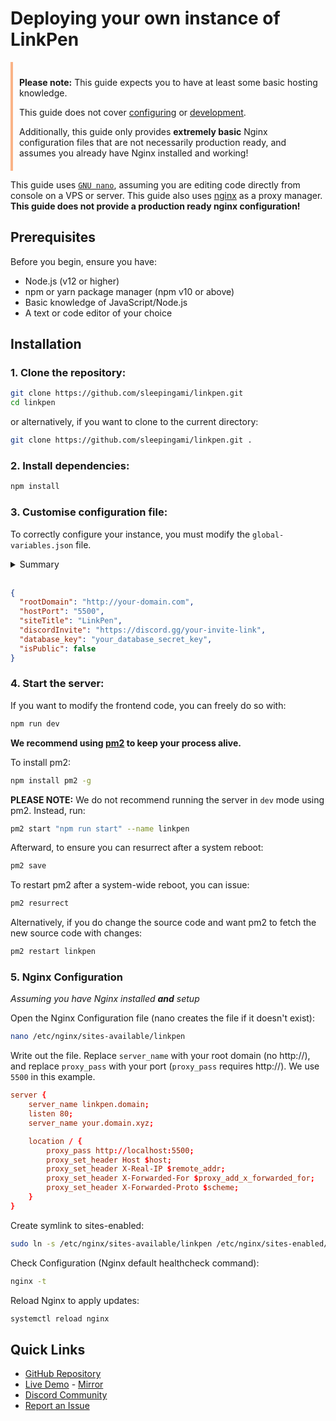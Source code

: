 # Deploying your own instance of LinkPen
<div style="border-left: 4px solid #fab387; padding: 10px 9px 6px 10px;">
    <p><b>Please note:</b> This guide expects you to have at least some basic hosting knowledge.</p>
    <p>This guide does not cover <a href="https://docs.linkpen.xyz/configuration.html" target="_blank">configuring</a> or <a href="https://docs.linkpen.xyz/development.html" target="_blank">development</a>.</p>
    <p>Additionally, this guide only provides <b>extremely basic</b> Nginx configuration files that are not necessarily production ready, and assumes you already have Nginx installed and working!</p>
</div>

This guide uses [`GNU nano`](https://nano-editor.org/), assuming you are editing code directly from console on a VPS or server.
This guide also uses [nginx](https://nginx.org/) as a proxy manager. **This guide does not provide a production ready nginx configuration!**

## Prerequisites

Before you begin, ensure you have:
- Node.js (v12 or higher)
- npm or yarn package manager (npm v10 or above)
- Basic knowledge of JavaScript/Node.js
- A text or code editor of your choice

## Installation

### 1. Clone the repository:
```bash
git clone https://github.com/sleepingami/linkpen.git
cd linkpen
```

or alternatively, if you want to clone to the current directory:
```bash
git clone https://github.com/sleepingami/linkpen.git .
```

### 2. Install dependencies:
```bash
npm install
```

### 3. Customise configuration file:

To correctly configure your instance, you must modify the `global-variables.json` file.
<details>
<summary>Summary</summary>
<ul>
    <li>rootDomain - Your instances root domain. You must include http://</li>
    <li>hostPort - The port you want to use. We recommend 5500 or 8800.</li>
    <li>siteTitle - The title of your instance. Must be a string of 8 characters or less.</li>
    <li>discordInvite - An invite to your community discord. This is optional.</li>
    <li>database_key - A private database key. DO NOT SHARE THIS WITH ANYONE!</li>
    <li>isPublic - Set to true to allow account creations. You won't be able to create any accounts, not even your own, if this is false. The first account, preferrably yours, will be an admin account!</li>
</ul>
</details><br>

```json
{
  "rootDomain": "http://your-domain.com",
  "hostPort": "5500",
  "siteTitle": "LinkPen",
  "discordInvite": "https://discord.gg/your-invite-link",
  "database_key": "your_database_secret_key",
  "isPublic": false
}
```

### 4. Start the server:

If you want to modify the frontend code, you can freely do so with:
```bash
npm run dev
```

**We recommend using [pm2](https://pm2.keymetrics.io/) to keep your process alive.**

To install pm2:
```bash
npm install pm2 -g
```

**PLEASE NOTE:** We do not recommend running the server in `dev` mode using pm2. Instead, run:
```bash
pm2 start "npm run start" --name linkpen 
```

Afterward, to ensure you can resurrect after a system reboot:
```bash
pm2 save
```

To restart pm2 after a system-wide reboot, you can issue:
```bash
pm2 resurrect
```

Alternatively, if you do change the source code and want pm2 to fetch the new source code with changes:
```bash
pm2 restart linkpen
```

### 5. Nginx Configuration

_Assuming you have Nginx installed **and** setup_

Open the Nginx Configuration file (nano creates the file if it doesn't exist):
```bash
nano /etc/nginx/sites-available/linkpen
```

Write out the file. Replace `server_name` with your root domain (no http://), and replace `proxy_pass` with your port (`proxy_pass` requires http://). We use `5500` in this example.
```conf
server {
    server_name linkpen.domain;
    listen 80;
    server_name your.domain.xyz;

    location / {
        proxy_pass http://localhost:5500;
        proxy_set_header Host $host;
        proxy_set_header X-Real-IP $remote_addr;
        proxy_set_header X-Forwarded-For $proxy_add_x_forwarded_for;
        proxy_set_header X-Forwarded-Proto $scheme;
    }
}
```

Create symlink to sites-enabled:
```bash
sudo ln -s /etc/nginx/sites-available/linkpen /etc/nginx/sites-enabled/
```

Check Configuration (Nginx default healthcheck command):
```bash
nginx -t
```

Reload Nginx to apply updates:
```bash
systemctl reload nginx
```

## Quick Links

- [GitHub Repository](https://github.com/sleepingami/linkpen)
- [Live Demo](https://linkpen.xyz/) - [Mirror](https://demo.demo.linkpen.xyz)
- [Discord Community](https://discord.gg/pbV2eFEHBt)
- [Report an Issue](https://github.com/sleepingami/linkpen/issues)